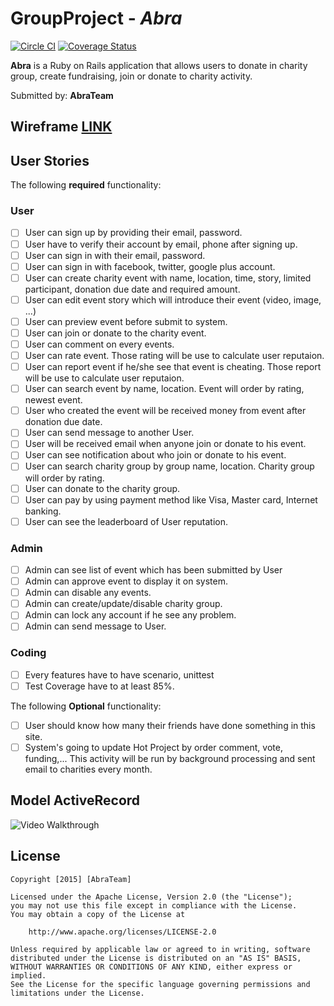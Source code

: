# GroupProject - *Abra*

[![Circle CI](https://circleci.com/gh/AbraPokemon/KickStater/tree/master.svg?style=svg)](https://circleci.com/gh/AbraPokemon/KickStater/tree/master)
[![Coverage Status](https://coveralls.io/repos/AbraPokemon/KickStater/badge.png?branch=master&service=github)](https://coveralls.io/github/AbraPokemon/KickStater?branch=master)

**Abra** is a Ruby on Rails application that allows users to donate in charity group, create fundraising, join or donate to charity activity.

Submitted by: **AbraTeam**

## Wireframe [LINK](https://trello-attachments.s3.amazonaws.com/569074bbfe516b176a797295/5692417a37d1908b69967f8e/94f908cf5ddd556bc8b6013ccdc18e51/abra.pdf)

## User Stories

The following **required** functionality:

### User

* [ ] User can sign up by providing their email, password.
* [ ] User have to verify their account by email, phone after signing up.
* [ ] User can sign in with their email, password.
* [ ] User can sign in with facebook, twitter, google plus account.
* [ ] User can create charity event with name, location, time, story, limited participant, donation due date and required amount.
* [ ] User can edit event story which will introduce their event (video, image, ...)
* [ ] User can preview event before submit to system.
* [ ] User can join or donate to the charity event.
* [ ] User can comment on every events.
* [ ] User can rate event. Those rating will be use to calculate user reputaion.
* [ ] User can report event if he/she see that event is cheating. Those report will be use to calculate user reputaion.
* [ ] User can search event by name, location. Event will order by rating, newest event.
* [ ] User who created the event will be received money from event after donation due date.
* [ ] User can send message to another User.
* [ ] User will be received email when anyone join or donate to his event.
* [ ] User can see notification about who join or donate to his event.
* [ ] User can search charity group by group name, location. Charity group will order by rating.
* [ ] User can donate to the charity group.
* [ ] User can pay by using payment method like Visa, Master card, Internet banking.
* [ ] User can see the leaderboard of User reputation.

### Admin
* [ ] Admin can see list of event which has been submitted by User
* [ ] Admin can approve event to display it on system.
* [ ] Admin can disable any events.
* [ ] Admin can create/update/disable charity group.
* [ ] Admin can lock any account if he see any problem.
* [ ] Admin can send message to User.

### Coding
* [ ] Every features have to have scenario, unittest
* [ ] Test Coverage have to at least 85%.

The following **Optional** functionality:
* [ ] User should know how many their friends have done something in this site.
* [ ] System's going to update Hot Project by order comment, vote, funding,... This activity will be run by background processing and sent email to charities every month.

## Model ActiveRecord
![Video Walkthrough](http://i.imgur.com/aqvSETj.gif)

## License

    Copyright [2015] [AbraTeam]

    Licensed under the Apache License, Version 2.0 (the "License");
    you may not use this file except in compliance with the License.
    You may obtain a copy of the License at

        http://www.apache.org/licenses/LICENSE-2.0

    Unless required by applicable law or agreed to in writing, software
    distributed under the License is distributed on an "AS IS" BASIS,
    WITHOUT WARRANTIES OR CONDITIONS OF ANY KIND, either express or implied.
    See the License for the specific language governing permissions and
    limitations under the License.
